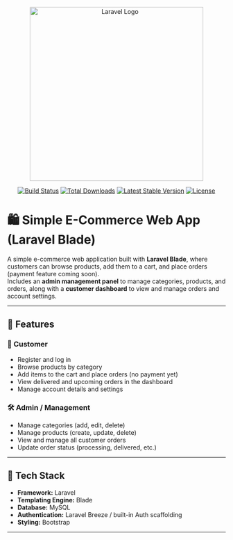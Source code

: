 <p align="center"><a href="https://laravel.com" target="_blank"><img src="https://raw.githubusercontent.com/laravel/art/master/logo-lockup/5%20SVG/2%20CMYK/1%20Full%20Color/laravel-logolockup-cmyk-red.svg" width="400" alt="Laravel Logo"></a></p>

<p align="center">
<a href="https://github.com/laravel/framework/actions"><img src="https://github.com/laravel/framework/workflows/tests/badge.svg" alt="Build Status"></a>
<a href="https://packagist.org/packages/laravel/framework"><img src="https://img.shields.io/packagist/dt/laravel/framework" alt="Total Downloads"></a>
<a href="https://packagist.org/packages/laravel/framework"><img src="https://img.shields.io/packagist/v/laravel/framework" alt="Latest Stable Version"></a>
<a href="https://packagist.org/packages/laravel/framework"><img src="https://img.shields.io/packagist/l/laravel/framework" alt="License"></a>
</p>

# 🛍️ Simple E-Commerce Web App (Laravel Blade)

A simple e-commerce web application built with **Laravel Blade**, where customers can browse products, add them to a cart, and place orders (payment feature coming soon).  
Includes an **admin management panel** to manage categories, products, and orders, along with a **customer dashboard** to view and manage orders and account settings.

---

## 🚀 Features

### 👤 Customer
- Register and log in  
- Browse products by category  
- Add items to the cart and place orders (no payment yet)  
- View delivered and upcoming orders in the dashboard  
- Manage account details and settings  

### 🛠️ Admin / Management
- Manage categories (add, edit, delete)  
- Manage products (create, update, delete)  
- View and manage all customer orders  
- Update order status (processing, delivered, etc.)

---

## 🔧 Tech Stack
- **Framework:** Laravel  
- **Templating Engine:** Blade  
- **Database:** MySQL  
- **Authentication:** Laravel Breeze / built-in Auth scaffolding  
- **Styling:** Bootstrap  

---


